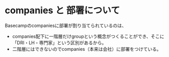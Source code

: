 companies と 部署について
===
Basecampのcompaniesに部署が割り当てられているのは、
- companies配下に一階層だけgroupという概念がつくることができ、そこに「DRI・LH・専門家」という区別があるから。
- 二階層にはできないのでcompanies（本来は会社）に部署をつけている。 
